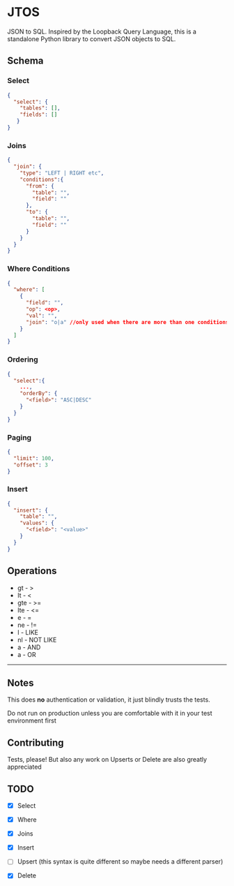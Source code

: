 # JTOS

JSON to SQL. Inspired by the Loopback Query Language, this is a standalone Python library to convert JSON objects to SQL.

## Schema

### Select
```json
{
  "select": {
    "tables": [],
    "fields": []
   }
}
```
### Joins
```json
{
  "join": {
    "type": "LEFT | RIGHT etc",
    "conditions":{
      "from": {
        "table": "",
        "field": ""
      },
      "to": {
        "table": "",
        "field": ""
      }
    } 
  }
}
```

### Where Conditions
```json
{
  "where": [
    {
      "field": "",
      "op": <op>,
      "val": "",
      "join": "o|a" //only used when there are more than one conditions
    }
  ]
}
```
### Ordering
```json
{
  "select":{
    ...,
    "orderBy": {
      "<field>": "ASC|DESC"
    }
  }
}
```
### Paging
```json
{
  "limit": 100,
  "offset": 3
}
```
### Insert
```json
{
  "insert": {
    "table": "",
    "values": {
      "<field>": "<value>"
    }
  }
}
```


## Operations

* gt - >
* lt - <
* gte - >=
* lte - <=
* e - =
* ne - !=
* l - LIKE
* nl - NOT LIKE
* a - AND
* a - OR

---

## Notes

This does **no** authentication or validation,
it just blindly trusts the tests.

Do not run on production unless you are comfortable with it in your test environment first

## Contributing

Tests, please! But also any work on Upserts or Delete are also greatly appreciated

## TODO

* [X] Select
* [X] Where
* [X] Joins
* [X] Insert
* [ ] Upsert (this syntax is quite different so maybe needs a different parser)
* [X] Delete

  
